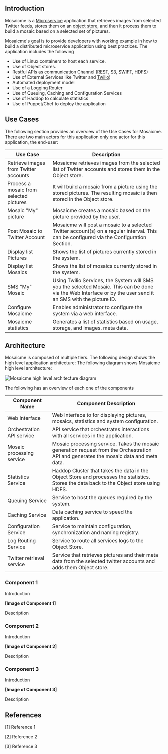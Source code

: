 ## Introduction

Mosaicme is a [Microservice](http://en.wikipedia.org/wiki/Microservices "Microservices") application that retrieves images from selected Twitter feeds, stores them on an [object store](http://en.wikipedia.org/wiki/Object_storage "Object Store"), and then it process them to build a mosaic based on a selected set of pictures. 

Mosaicme's goal is to provide developers with working example in how to build a distributed microservice application using best practices. The application includes the following 

- Use of Linux containers to host each service.
- Use of Object stores.
- Restful APIs as communication Channel ([REST](http://en.wikipedia.org/wiki/Representational_state_transfer "REST"), [S3](http://en.wikipedia.org/wiki/Amazon_S3 "AWS S3"), [SWIFT](http://en.wikipedia.org/wiki/OpenStack#Swift "OpenStack Swift"), [HDFS](http://en.wikipedia.org/wiki/Apache_Hadoop#HDFS "Haddop Distributed File System"))
- Use of External Services like Twitter and [Twilio](https://www.twilio.com/ "Twilio.com"))
- Automated deployment model
- Use of a Logging Router
- Use of Queuing, Caching and Configuration Services 
- Use of Haddop to calculate statistics
- Use of Puppet/Chef to deploy the application 


## Use Cases


The following section provides an overview of the Use Cases for Mosaicme. There are two main actors for this application  only one actor for this application, the end-user:

 
Use Case	                          | Description
------------------------------------- | -----------|
Retrieve images from Twitter accounts | Mosaicme retrieves images from the selected list of Twitter accounts and stores them in the Object store.
Process a mosaic from selected pictures | It will build a mosaic from a picture using the stored pictures. The resulting mosaic is then stored in the Object store.
Mosaic "My" picture					  | Mosaicme creates a mosaic based on the picture provided by the user.
Post Mosaic to Twitter Account		  | Mosaicme will post a mosaic to a selected Twitter account(s) on a regular interval. This can be configured via the Configuration Section.
Display list Pictures				  | Shows the list of pictures currently stored in the system.
Display list Mosaics				  | Shows the list of mosaics currently stored in the system.
SMS "My" Mosaic						  | Using Twilio Services, the System will SMS you the selected Mosaic. This can be done via the Web Interface or by the user send it an SMS with the picture ID.
Configure Mosaicme 					  | Enables administrator to configure the system via a web interface.
Mosaicme statistics                   | Generates a list of statistics based on usage, storage, and images. meta data.			



## Architecture 

Mosaicme is composed of multiple tiers. The following design shows the high level application architecture: 
The following diagram shows Mosaicme high level architecture: 

![Mosaicme high level architecture diagram](https://github.com/emccode/mosaicme/blob/master/documentation/images/mosaicme-high-level-architecture.PNG)

The following has an overview of each one of the components

Component Name              |	Component Description
--------------------------- | ---------------------|
Web Interface               | Web Interface to for displaying pictures, mosaics, statistics and system configuration. 
Orchestration API service   | API service that orchestrates interactions with all services in the application. 
Mosaic processing service   | Mosaic processing service. Takes the mosaic generation request from the Orchestration API and generates the mosaic data and meta data.
Statistics Service			| Haddop Cluster that takes the data in the Object Store and processes the statistics. Stores the data back to the Object store using HDFS.
Queuing Service				| Service to host the queues required by the system.
Caching Service             | Data caching service to speed the application.
Configuration Service       | Service to maintain configuration, synchronization and naming registry.
Log Routing Service		    | Service to route all services logs to the Object Store.
Twitter retrieval service   | Service that retrieves pictures and their meta data from the selected twitter accounts and adds them Object store.


### Component 1 

Introduction 

**[Image of Component 1]**

Description



### Component 2 

Introduction 

**[Image of Component 2]**

Description
   

### Component 3 

Introduction 

**[Image of Component 3]**

Description
   



## References

[1] Reference 1
 
[2] Reference 2 

[3] Reference 3

